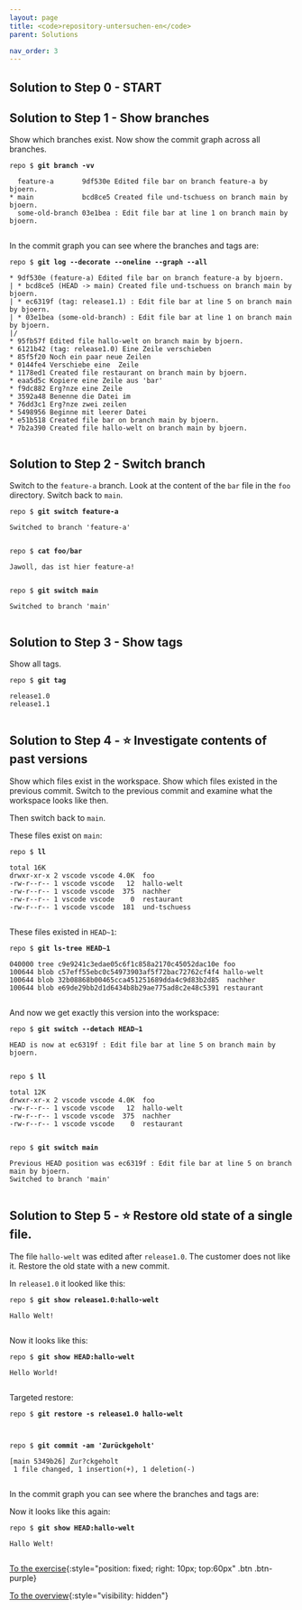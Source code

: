 ```yaml
---
layout: page
title: <code>repository-untersuchen-en</code>
parent: Solutions

nav_order: 3
---
```

## Solution to Step 0 - START

## Solution to Step 1 - Show branches

Show which branches exist.
Now show the commit graph across all branches.


<pre><code>repo $ <b>git branch -vv</b><br><br>  feature-a       9df530e Edited file bar on branch feature-a by bjoern.<br>* main            bcd8ce5 Created file und-tschuess on branch main by bjoern.<br>  some-old-branch 03e1bea : Edit file bar at line 1 on branch main by bjoern.<br><br></code></pre>


In the commit graph you can see where the branches and tags are:


<pre><code>repo $ <b>git log --decorate --oneline --graph --all</b><br><br>* 9df530e (feature-a) Edited file bar on branch feature-a by bjoern.<br>| * bcd8ce5 (HEAD -&gt; main) Created file und-tschuess on branch main by bjoern.<br>| * ec6319f (tag: release1.1) : Edit file bar at line 5 on branch main by bjoern.<br>| * 03e1bea (some-old-branch) : Edit file bar at line 1 on branch main by bjoern.<br>|/  <br>* 95fb57f Edited file hallo-welt on branch main by bjoern.<br>* 6121b42 (tag: release1.0) Eine Zeile verschieben<br>* 85f5f20 Noch ein paar neue Zeilen<br>* 0144fe4 Verschiebe eine  Zeile<br>* 1178ed1 Created file restaurant on branch main by bjoern.<br>* eaa5d5c Kopiere eine Zeile aus 'bar'<br>* f9dc882 Erg?nze eine Zeile<br>* 3592a48 Benenne die Datei im<br>* 76dd3c1 Erg?nze zwei zeilen<br>* 5498956 Beginne mit leerer Datei<br>* e51b518 Created file bar on branch main by bjoern.<br>* 7b2a390 Created file hallo-welt on branch main by bjoern.<br><br></code></pre>


## Solution to Step 2 - Switch branch

Switch to the `feature-a` branch.
Look at the content of the `bar` file in the `foo` directory.
Switch back to `main`.


<pre><code>repo $ <b>git switch feature-a</b><br><br>Switched to branch 'feature-a'<br><br></code></pre>



<pre><code>repo $ <b>cat foo/bar</b><br><br>Jawoll, das ist hier feature-a!<br><br></code></pre>



<pre><code>repo $ <b>git switch main</b><br><br>Switched to branch 'main'<br><br></code></pre>


## Solution to Step 3 - Show tags

Show all tags.


<pre><code>repo $ <b>git tag</b><br><br>release1.0<br>release1.1<br><br></code></pre>


## Solution to Step 4 - ⭐ Investigate contents of past versions

Show which files exist in the workspace.
Show which files existed in the previous commit.
Switch to the previous commit and examine what the workspace looks like then.

Then switch back to `main`.


These files exist on `main`:


<pre><code>repo $ <b>ll </b><br><br>total 16K<br>drwxr-xr-x 2 vscode vscode 4.0K  foo<br>-rw-r--r-- 1 vscode vscode   12  hallo-welt<br>-rw-r--r-- 1 vscode vscode  375  nachher<br>-rw-r--r-- 1 vscode vscode    0  restaurant<br>-rw-r--r-- 1 vscode vscode  181  und-tschuess<br><br></code></pre>



These files existed in `HEAD~1`:


<pre><code>repo $ <b>git ls-tree HEAD~1</b><br><br>040000 tree c9e9241c3edae05c6f1c858a2170c45052dac10e	foo<br>100644 blob c57eff55ebc0c54973903af5f72bac72762cf4f4	hallo-welt<br>100644 blob 32b08868b00465cca451251689dda4c9d83b2d85	nachher<br>100644 blob e69de29bb2d1d6434b8b29ae775ad8c2e48c5391	restaurant<br><br></code></pre>



And now we get exactly this version into the workspace:


<pre><code>repo $ <b>git switch --detach HEAD~1</b><br><br>HEAD is now at ec6319f : Edit file bar at line 5 on branch main by bjoern.<br><br></code></pre>



<pre><code>repo $ <b>ll </b><br><br>total 12K<br>drwxr-xr-x 2 vscode vscode 4.0K  foo<br>-rw-r--r-- 1 vscode vscode   12  hallo-welt<br>-rw-r--r-- 1 vscode vscode  375  nachher<br>-rw-r--r-- 1 vscode vscode    0  restaurant<br><br></code></pre>



<pre><code>repo $ <b>git switch main</b><br><br>Previous HEAD position was ec6319f : Edit file bar at line 5 on branch main by bjoern.<br>Switched to branch 'main'<br><br></code></pre>


## Solution to Step 5 - ⭐ Restore old state of a single file.

The file `hallo-welt` was edited after `release1.0`.
The customer does not like it. Restore the old state with
a new commit.

In `release1.0` it looked like this:


<pre><code>repo $ <b>git show release1.0:hallo-welt</b><br><br>Hallo Welt!<br><br></code></pre>


Now it looks like this:


<pre><code>repo $ <b>git show HEAD:hallo-welt</b><br><br>Hello World!<br><br></code></pre>


Targeted restore:


<pre><code>repo $ <b>git restore -s release1.0 hallo-welt</b><br><br><br></code></pre>



<pre><code>repo $ <b>git commit -am 'Zurückgeholt'</b><br><br>[main 5349b26] Zur?ckgeholt<br> 1 file changed, 1 insertion(+), 1 deletion(-)<br><br></code></pre>


In the commit graph you can see where the branches and tags are:

Now it looks like this again:


<pre><code>repo $ <b>git show HEAD:hallo-welt</b><br><br>Hallo Welt!<br><br></code></pre>


[To the exercise](aufgabe-repository-untersuchen-en.html){:style="position: fixed; right: 10px; top:60px" .btn .btn-purple}

[To the overview](../../ueberblick-en.html){:style="visibility: hidden"}


